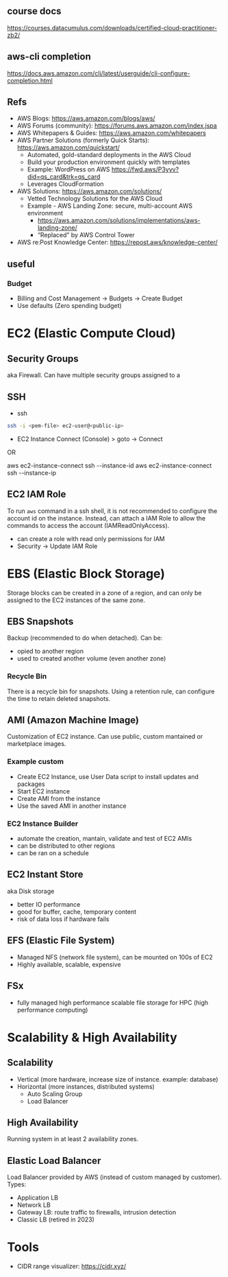 ## course docs
https://courses.datacumulus.com/downloads/certified-cloud-practitioner-zb2/


## aws-cli completion
https://docs.aws.amazon.com/cli/latest/userguide/cli-configure-completion.html

## Refs
- AWS Blogs: https://aws.amazon.com/blogs/aws/ 
- AWS Forums (community): https://forums.aws.amazon.com/index.jspa
- AWS Whitepapers & Guides: https://aws.amazon.com/whitepapers 
- AWS Partner Solutions (formerly Quick Starts): https://aws.amazon.com/quickstart/ 
  - Automated, gold-standard deployments in the AWS Cloud
  - Build your production environment quickly with templates
  - Example: WordPress on AWS https://fwd.aws/P3yyv?did=qs_card&trk=qs_card 
  - Leverages CloudFormation 
- AWS Solutions: https://aws.amazon.com/solutions/ 
  - Vetted Technology Solutions for the AWS Cloud
  - Example - AWS Landing Zone: secure, multi-account AWS environment
    - https://aws.amazon.com/solutions/implementations/aws-landing-zone/ 
    - “Replaced” by AWS Control Tower
- AWS re:Post Knowledge Center: https://repost.aws/knowledge-center/


## useful

### Budget
- Billing and Cost Management -> Budgets -> Create Budget
- Use defaults (Zero spending budget) 


# EC2 (Elastic Compute Cloud)

## Security Groups
aka Firewall. Can have multiple security groups assigned to a

## SSH
- ssh
~~~bash
ssh -i <pem-file> ec2-user@<public-ip>
~~~

- EC2 Instance Connect
(Console) > goto <instance> -> Connect

OR

aws ec2-instance-connect ssh --instance-id <instance-id>
aws ec2-instance-connect ssh --instance-ip <instance-ip>

## EC2 IAM Role
To run `aws` command in a ssh shell, it is not recommended to configure the account id on the instance.
Instead, can attach a IAM Role to allow the commands to access the account (IAMReadOnlyAccess).
- can create a role with read only permissions for IAM
- Security -> Update IAM Role


# EBS (Elastic Block Storage)
Storage blocks can be created in a zone of a region, and can only be assigned to the EC2 instances of the same zone.

## EBS Snapshots
Backup (recommended to do when detached).
Can be:
- opied to another region
- used to created another volume (even another zone)

### Recycle Bin
There is a recycle bin for snapshots. 
Using a retention rule, can configure the time to retain deleted snapshots.


## AMI (Amazon Machine Image)
Customization of EC2 instance.
Can use public, custom mantained or marketplace images.

### Example custom
- Create EC2 Instance, use User Data script to install updates and packages
- Start EC2 instance
- Create AMI from the instance
- Use the saved AMI in another instance

### EC2 Instance Builder
- automate the creation, mantain, validate and test of EC2 AMIs
- can be distributed to other regions
- can be ran on a schedule


## EC2 Instant Store
aka Disk storage
- better IO performance
- good for buffer, cache, temporary content
- risk of data loss if hardware fails

## EFS (Elastic File System)
- Managed NFS (network file system), can be mounted on 100s of EC2
- Highly available, scalable, expensive

## FSx
- fully managed high performance scalable file storage for HPC (high performance computing)


# Scalability & High Availability

## Scalability
- Vertical (more hardware, increase size of instance. example: database)
- Horizontal (more instances, distributed systems)
  - Auto Scaling Group
  - Load Balancer

## High Availability
Running system in at least 2 availability zones.

## Elastic Load Balancer
Load Balancer provided by AWS (instead of custom managed by customer).
Types:
- Application LB
- Network LB
- Gateway LB: route traffic to firewalls, intrusion detection
- Classic LB (retired in 2023)


# Tools
- CIDR range visualizer: https://cidr.xyz/
